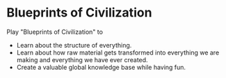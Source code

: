 # Blueprints of Civilization #

Play "Blueprints of Civilization" to 
* Learn about the structure  of everything.
* Learn about how raw material gets transformed into everything we are making and everything we have ever created.
* Create a valuable global knowledge base while having fun.

